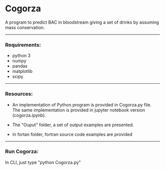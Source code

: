 # Cogorza

A program to predict BAC in bloodstream giving a set of drinks by assuming mass conservation.

----
### Requirements:
 
+ python 3
+ numpy
+ pandas
+ matplotlib
+ scipy

----
### Resources: 

+ An implementation of Python program is provided in Cogorza.py file. The same implementation is provided in jupyter notebook version (cogorza.ipynb).
 
+ The "Ouput" folder, a set of output examples are presented.

+ In fortan folder, fortran source code examples are provided

----
### Run Cogorza:

In CLI, just type "python Cogorza.py"



